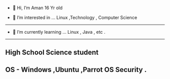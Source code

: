 - 👋 Hi, I’m Aman
16 Yr old 

- 👀 I’m interested in ...
Linux ,Technology , Computer Science

****
- 🌱 I’m currently learning ...
Linux ,  Java , etc .
---------------

High School Science student 
----
OS -
Windows ,Ubuntu ,Parrot OS Security .
---

<!---
Aan16/Aan16 is a ✨ special ✨ repository because its `README.md` (this file) appears on your GitHub profile.
You can click the Preview link to take a look at your changes.
--->
